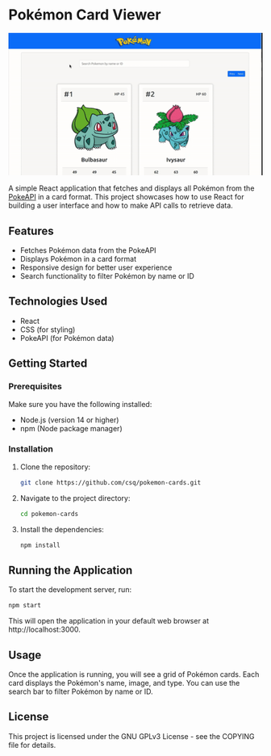 # Pokémon Card Viewer

<p align="center">
  <img src="demo.gif" alt="animated" />
</p>

A simple React application that fetches and displays all Pokémon from the [PokeAPI](https://pokeapi.co/) in a card format. This project showcases how to use React for building a user interface and how to make API calls to retrieve data.

## Features

- Fetches Pokémon data from the PokeAPI
- Displays Pokémon in a card format
- Responsive design for better user experience
- Search functionality to filter Pokémon by name or ID

## Technologies Used

- React
- CSS (for styling)
- PokeAPI (for Pokémon data)

## Getting Started

### Prerequisites

Make sure you have the following installed:

- Node.js (version 14 or higher)
- npm (Node package manager)

### Installation

1. Clone the repository:

   ```bash
   git clone https://github.com/csq/pokemon-cards.git
   ```

2. Navigate to the project directory:

   ```bash
   cd pokemon-cards
   ```

3. Install the dependencies:

   ```bash
   npm install
   ```

## Running the Application

To start the development server, run:

   ```bash
   npm start
   ```

This will open the application in your default web browser at http://localhost:3000.

## Usage

Once the application is running, you will see a grid of Pokémon cards. Each card displays the Pokémon's name, image, and type. You can use the search bar to filter Pokémon by name or ID.

## License

This project is licensed under the  GNU GPLv3 License - see the COPYING file for details.